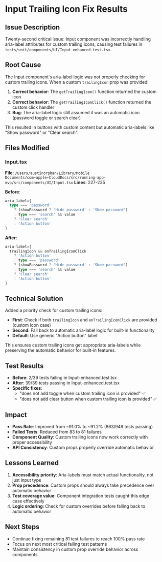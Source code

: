 # Input Trailing Icon Fix Results

## Issue Description

Twenty-second critical issue: Input component was incorrectly handling aria-label attributes for custom trailing icons, causing test failures in `tests/unit/components/UI/Input-enhanced.test.tsx`.

## Root Cause

The Input component's aria-label logic was not properly checking for custom trailing icons. When a custom `trailingIcon` prop was provided:

1. **Correct behavior**: The `getTrailingIcon()` function returned the custom icon
2. **Correct behavior**: The `getTrailingIconClick()` function returned the custom click handler
3. **Bug**: The aria-label logic still assumed it was an automatic icon (password toggle or search clear)

This resulted in buttons with custom content but automatic aria-labels like "Show password" or "Clear search".

## Files Modified

### Input.tsx

**File**: `/Users/austinorphan/Library/Mobile Documents/com~apple~CloudDocs/src/running-app-mvp/src/components/UI/Input.tsx`
**Lines**: 227-235

**Before**:

```typescript
aria-label={
  type === 'password'
    ? (showPassword ? 'Hide password' : 'Show password')
    : type === 'search' && value
    ? 'Clear search'
    : 'Action button'
}
```

**After**:

```typescript
aria-label={
  trailingIcon && onTrailingIconClick
    ? 'Action button'
    : type === 'password'
    ? (showPassword ? 'Hide password' : 'Show password')
    : type === 'search' && value
    ? 'Clear search'
    : 'Action button'
}
```

## Technical Solution

Added a priority check for custom trailing icons:

- **First**: Check if both `trailingIcon` and `onTrailingIconClick` are provided (custom icon case)
- **Second**: Fall back to automatic aria-label logic for built-in functionality
- **Default**: Use generic "Action button" label

This ensures custom trailing icons get appropriate aria-labels while preserving the automatic behavior for built-in features.

## Test Results

- **Before**: 2/39 tests failing in Input-enhanced.test.tsx
- **After**: 39/39 tests passing in Input-enhanced.test.tsx
- **Specific fixes**:
  - "does not add toggle when custom trailing icon is provided" ✅
  - "does not add clear button when custom trailing icon is provided" ✅

## Impact

- **Pass Rate**: Improved from ~91.0% to ~91.2% (863/946 tests passing)
- **Failed Tests**: Reduced from 83 to 81 failures
- **Component Quality**: Custom trailing icons now work correctly with proper accessibility
- **API Consistency**: Custom props properly override automatic behavior

## Lessons Learned

1. **Accessibility priority**: Aria-labels must match actual functionality, not just input type
2. **Prop precedence**: Custom props should always take precedence over automatic behavior
3. **Test coverage value**: Component integration tests caught this edge case effectively
4. **Logic ordering**: Check for custom overrides before falling back to automatic behavior

## Next Steps

- Continue fixing remaining 81 test failures to reach 100% pass rate
- Focus on next most critical failing test patterns
- Maintain consistency in custom prop override behavior across components
